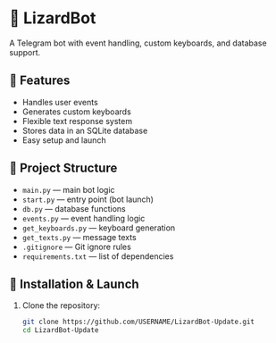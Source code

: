 # 🦎 LizardBot

A Telegram bot with event handling, custom keyboards, and database support.

## 📌 Features
- Handles user events
- Generates custom keyboards
- Flexible text response system
- Stores data in an SQLite database
- Easy setup and launch

## 📂 Project Structure
- `main.py` — main bot logic
- `start.py` — entry point (bot launch)
- `db.py` — database functions
- `events.py` — event handling logic
- `get_keyboards.py` — keyboard generation
- `get_texts.py` — message texts
- `.gitignore` — Git ignore rules
- `requirements.txt` — list of dependencies

## 🚀 Installation & Launch
1. Clone the repository:
   ```bash
   git clone https://github.com/USERNAME/LizardBot-Update.git
   cd LizardBot-Update
